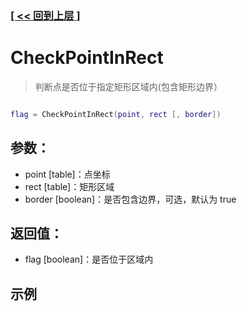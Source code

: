 ### [[ << 回到上层 ]](README.md)

# CheckPointInRect

> 判断点是否位于指定矩形区域内(包含矩形边界）

```lua

flag = CheckPointInRect(point, rect [, border])

```

## 参数：

+ point [table]：点坐标
+ rect [table]：矩形区域
+ border [boolean]：是否包含边界，可选，默认为 true

## 返回值：

+ flag [boolean]：是否位于区域内

## 示例

```lua

```